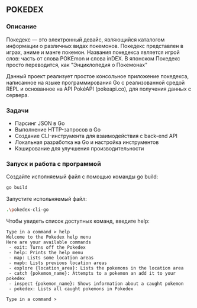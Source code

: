 ## POKEDEX

### Описание
Покедекс — это электронный девайс, являющийся каталогом информации о различных видах покемонов. Покедекс представлен в играх, аниме и манге покемон. Названия покедекса является игрой слов: часть от слова POKEmon и слова inDEX. В японском Покедекс просто переводится, как "Энциклопедия о Покемонах"

Данный проект реализует простое консольное приложение покедекса,  написанное на языке программирования Go с реализованной средой REPL и основанное на API PokéAPI (pokeapi.co), для получения данных с сервера.


### Задачи
- Парсинг JSON в Go
- Выполнение HTTP-запросов в Go
- Создание CLI-инструмента для взаимодействия с back-end API
- Локальная разработка на Go и настройка инструментов
- Кэширование для улучшения производительности

### Запуск и работа с программой
Cоздайте исполняемый файл с помощью команды go build:
```bash
go build
```

Запустите испольняемый файл:

```bash
.\pokedex-cli-go
```

Чтобы увидеть список доступных команд, введите help:

```
Type in a command > help
Welcome to the Pokedex help menu
Here are your available commands
 - exit: Turns off the Pokedex
 - help: Prints the help menu
 - map: Lists some location areas
 - mapb: Lists previous location areas
 - explore {location_area}: Lists the pokemons in the location area
 - catch {pokemon_name}: Attempts to a pokemon an add it to your pokedex
 - inspect {pokemon_name}: Shows information about a caught pokemon 
 - pokedex: Lists all caught pokemons in Pokedex

Type in a command > 
```